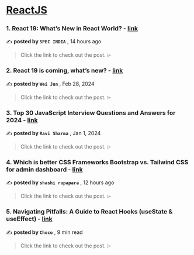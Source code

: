 
<h1><a href=https://medium.com/tag/reactjs/recommended target="_blank" rel="noopener noreferrer">ReactJS</a></h1>
<h3>1. React 19: What’s New in React World? - <a href=https://medium.com/@spec-india/react-19-whats-new-in-react-world-864f70487d20?source=tag_recommended_feed---------0-84----------reactjs----------801720f0_ad60_48f3_b19c_a50e9ed3c969------- target="_blank" rel="noopener noreferrer">link</a></h3>

✍️ **posted by `SPEC INDIA`** <date> , 14 hours ago</date>

<blockquote>Click the link to check out the post. ⌲</blockquote>

<h3>2. React 19 is coming, what’s new? - <a href=https://medium.com/stackademic/react-19-is-coming-whats-new-79e2d4b948e4?source=tag_recommended_feed---------1-107----------reactjs----------801720f0_ad60_48f3_b19c_a50e9ed3c969------- target="_blank" rel="noopener noreferrer">link</a></h3>

✍️ **posted by `Wei Jun`** <date> , Feb 28, 2024</date>

<blockquote>Click the link to check out the post. ⌲</blockquote>

<h3>3. Top 30 JavaScript Interview Questions and Answers for 2024 - <a href=https://medium.com/@javascriptcentric/top-30-javascript-interview-questions-and-answers-for-2024-7f1e2d1d0638?source=tag_recommended_feed---------2-85----------reactjs----------801720f0_ad60_48f3_b19c_a50e9ed3c969------- target="_blank" rel="noopener noreferrer">link</a></h3>

✍️ **posted by `Ravi Sharma`** <date> , Jan 1, 2024</date>

<blockquote>Click the link to check out the post. ⌲</blockquote>

<h3>4. Which is better CSS Frameworks Bootstrap vs. Tailwind CSS for admin dashboard - <a href=https://medium.com/@shashirupapara/which-is-better-css-frameworks-bootstrap-vs-tailwind-css-for-admin-dashboard-fd5b19bc7369?source=tag_recommended_feed---------3-84----------reactjs----------801720f0_ad60_48f3_b19c_a50e9ed3c969------- target="_blank" rel="noopener noreferrer">link</a></h3>

✍️ **posted by `shashi rupapara`** <date> , 12 hours ago</date>

<blockquote>Click the link to check out the post. ⌲</blockquote>

<h3>5. Navigating Pitfalls: A Guide to React Hooks (useState & useEffect) - <a href=https://medium.com/@Choco23/navigating-pitfalls-a-guide-to-react-hooks-usestate-useeffect-2aa2d1eca746?source=tag_recommended_feed---------4-107----------reactjs----------801720f0_ad60_48f3_b19c_a50e9ed3c969------- target="_blank" rel="noopener noreferrer">link</a></h3>

✍️ **posted by `Choco`** <date> , 9 min read</date>

<blockquote>Click the link to check out the post. ⌲</blockquote>

